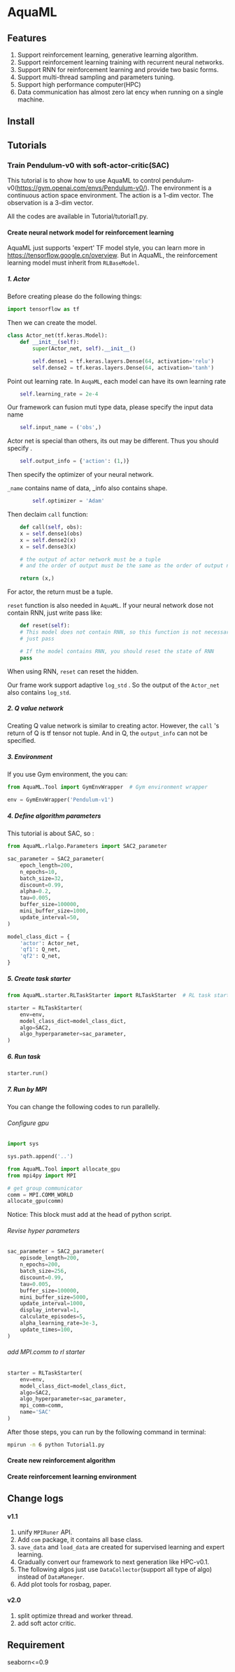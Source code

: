 # AquaML

## Features

1. Support reinforcement learning, generative learning algorithm.
2. Support reinforcement learning training with recurrent neural networks.
2. Support RNN for reinforcement learning and provide two basic forms.
3. Support multi-thread sampling and parameters tuning.
4. Support high performance computer(HPC)
5. Data communication has almost zero lat ency when running on a single machine.

## Install

## Tutorials

### Train Pendulum-v0 with soft-actor-critic(SAC)

This tutorial is to show how to use AquaML to control pendulum-v0(https://gym.openai.com/envs/Pendulum-v0/). The
environment is a continuous action space environment. The action is a 1-dim vector. The observation is a 3-dim vector.

All the codes are available in Tutorial/tutorial1.py.

#### Create neural network model for reinforcement learning

AquaML just supports 'expert' TF model style, you can learn more in  https://tensorflow.google.cn/overview. But in
AquaML, the reinforcement learning model must inherit from  ``RLBaseModel``.

##### 1. Actor

Before creating please do the following things:

```python
import tensorflow as tf
```

Then we can create the model.

```python
class Actor_net(tf.keras.Model):
    def __init__(self):
        super(Actor_net, self).__init__()

        self.dense1 = tf.keras.layers.Dense(64, activation='relu')
        self.dense2 = tf.keras.layers.Dense(64, activation='tanh')
```

Point out learning rate. In ``AuqaML``, each model can have its own learning rate

```python
    self.learning_rate = 2e-4
```

Our framework can fusion muti type data, please specify the input data name

```python
    self.input_name = ('obs',)
```

Actor net is special than others, its out may be different. Thus you should specify .

```python
    self.output_info = {'action': (1,)}
```

Then specify the optimizer of your neural network.

``_name`` contains name of data, _info also contains shape.

```python
        self.optimizer = 'Adam'
```

Then declaim ``call`` function:

```python
    def call(self, obs):
    x = self.dense1(obs)
    x = self.dense2(x)
    x = self.dense3(x)

    # the output of actor network must be a tuple
    # and the order of output must be the same as the order of output name

    return (x,)
```

For actor, the return must be a tuple.

``reset`` function is also needed in ``AquaML``. If your neural network dose not contain RNN, just write pass like:

```python
    def reset(self):
    # This model does not contain RNN, so this function is not necessary,
    # just pass

    # If the model contains RNN, you should reset the state of RNN
    pass
```

When using RNN, ``reset`` can reset the hidden.

Our frame work support adaptive ``log_std`` . So the output of the ``Actor_net`` also contains ``log_std``.

##### 2. Q value network

Creating Q value network is similar to creating actor. However, the ``call`` 's return of Q is tf tensor not tuple. And
in Q, the ``output_info`` can not be specified.

##### 3. Environment

If you use Gym environment, the you can:

```python
from AquaML.Tool import GymEnvWrapper  # Gym environment wrapper

env = GymEnvWrapper('Pendulum-v1')
```

##### 4. Define algorithm parameters

This tutorial is about SAC, so :

```python
from AquaML.rlalgo.Parameters import SAC2_parameter

sac_parameter = SAC2_parameter(
    epoch_length=200,
    n_epochs=10,
    batch_size=32,
    discount=0.99,
    alpha=0.2,
    tau=0.005,
    buffer_size=100000,
    mini_buffer_size=1000,
    update_interval=50,
)

model_class_dict = {
    'actor': Actor_net,
    'qf1': Q_net,
    'qf2': Q_net,
}
```

##### 5. Create task starter

```python
from AquaML.starter.RLTaskStarter import RLTaskStarter  # RL task starter

starter = RLTaskStarter(
    env=env,
    model_class_dict=model_class_dict,
    algo=SAC2,
    algo_hyperparameter=sac_parameter,
)
```

##### 6. Run task

```python
starter.run()
```

##### 7. Run by MPI

You can change the following codes to run parallelly.

###### Configure gpu

```python
import sys

sys.path.append('..')

from AquaML.Tool import allocate_gpu
from mpi4py import MPI

# get group communicator
comm = MPI.COMM_WORLD
allocate_gpu(comm)
```

Notice: This block must add at the head of python script.

###### Revise hyper parameters

```python
sac_parameter = SAC2_parameter(
    episode_length=200,
    n_epochs=200,
    batch_size=256,
    discount=0.99,
    tau=0.005,
    buffer_size=100000,
    mini_buffer_size=5000,
    update_interval=1000,
    display_interval=1,
    calculate_episodes=5,
    alpha_learning_rate=3e-3,
    update_times=100,
)
```

###### add MPI.comm to rl starter

```python
starter = RLTaskStarter(
    env=env,
    model_class_dict=model_class_dict,
    algo=SAC2,
    algo_hyperparameter=sac_parameter,
    mpi_comm=comm,
    name='SAC'
)

```

After those steps, you can run by the following command in terminal:

```bash
mpirun -n 6 python Tutorial1.py
```



#### Create new reinforcement algorithm

#### Create reinforcement learning environment

## Change logs

#### v1.1

1. unify ```MPIRuner``` API.
2. Add ``com`` package, it contains all base class.
3. ``save_data`` and ``load_data`` are created for supervised learning and expert learning.
4. Gradually convert our framework to next generation like HPC-v0.1.
5. The following algos just use ``DataCollector``(support all type of algo) instead of ``DataManeger``.
6. Add plot tools for rosbag, paper.

#### v2.0

1. split optimize thread and worker thread.
2. add soft actor critic.

## Requirement

seaborn<=0.9
